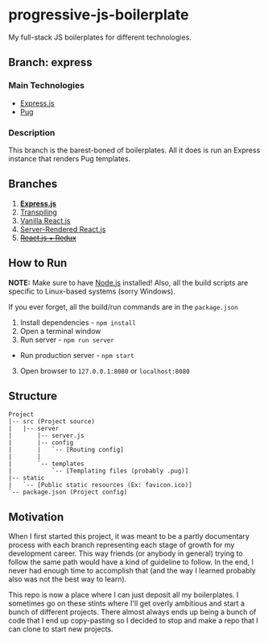 # progressive-js-boilerplate

My full-stack JS boilerplates for different technologies.

## Branch: express

### Main Technologies
- [Express.js](http://expressjs.com/)
- [Pug](https://github.com/pugjs/pug)

### Description
This branch is the barest-boned of boilerplates. All it does is run an Express
instance that renders Pug templates.

## Branches
1. **[Express.js](../../tree/express)**
2. [Transpiling](../../tree/transpiling)
3. [Vanilla React.js](../../tree/react)
4. [Server-Rendered React.js](../../tree/server-rendered-react)
5. ~~[React.js + Redux](../../tree/reactredux)~~

## How to Run
**NOTE:** Make sure to have [Node.js](https://nodejs.org/en/) installed!
Also, all the build scripts are specific to Linux-based systems (sorry Windows).

If you ever forget, all the build/run commands are in the `package.json`

1. Install dependencies - `npm install`
2. Open a terminal window
3. Run server - `npm run server`
 * Run production server - `npm start`
3. Open browser to `127.0.0.1:8080` or `localhost:8080`

## Structure
```
Project
|-- src (Project source)
|   |-- server
|       |-- server.js
|       |-- config
|       |   `-- [Routing config]
|       |
|       `-- templates
|           `-- [Templating files (probably .pug)]
|-- static
|   `-- [Public static resources (Ex: favicon.ico)]
`-- package.json (Project config)
```

## Motivation
When I first started this project, it was meant to be a partly documentary
process with each branch representing each stage of growth for my development
career. This way friends (or anybody in general) trying to follow the same path
would have a kind of guideline to follow. In the end, I never had enough time to
accomplish that (and the way I learned probably also was not the best way to
learn). 

This repo is now a place where I can just deposit all my boilerplates. I
sometimes go on these stints where I'll get overly ambitious and start a bunch
of different projects. There almost always ends up being a bunch of code that I
end up copy-pasting so I decided to stop and make a  repo that I can clone to
start new projects.
